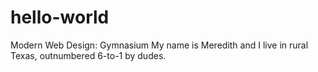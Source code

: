 # hello-world
Modern Web Design: Gymnasium
My name is Meredith and I live in rural Texas, outnumbered 6-to-1 by dudes.
